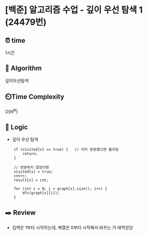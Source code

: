 # [백준] 알고리즘 수업 - 깊이 우선 탐색 1 (24479번)

## ⏰  **time**

1시간

## :pushpin: **Algorithm**

깊이우선탐색

## ⏲️**Time Complexity**

$O(N^M)$

## :round_pushpin: **Logic**

- 깊이 우선 탐색
```
  	if (visited[x] == true) {	// 이미 방문했으면 돌아감
  		return;
  	}
  
  	// 방문하지 않았다면
  	visited[x] = true;
  	cnt++;
  	result[x] = cnt;
  
  	for (int i = 0; i < graph[x].size(); i++) {
  		dfs(graph[x][i]);
  	}
```

## :black_nib: **Review**

- 입력은 1부터 시작하는데, 배열은 0부터 시작해서 바꾸는 거 애먹었당
